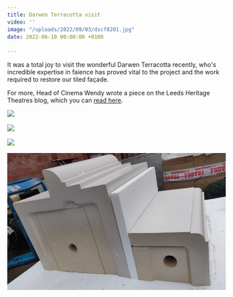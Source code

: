 ```yaml
---
title: Darwen Terracotta visit
video: ''
image: "/uploads/2022/09/03/dscf8201.jpg"
date: 2022-06-10 00:00:00 +0100

---
```

It was a total joy to visit the wonderful Darwen Terracotta recently, who's incredible expertise in faience has proved vital to the project and the work required to restore our tiled façade.

For more, Head of Cinema Wendy wrote a piece on the Leeds Heritage Theatres blog, which you can [read here]( "https://leedsheritagetheatres.com/news-views-stories/hpph-update-facade/").

![](/uploads/2022/09/03/dscf8096.jpg)

![](/uploads/2022/09/03/dscf8114.jpg)

![](/uploads/2022/09/03/dscf8332.jpg)

![](/uploads/2022/09/03/facadestandard1.jpg)